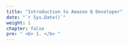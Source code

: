 ```yaml
---
title: "Introduction to Amazon Q Developer"
date: "`r Sys.Date()`"
weight: 1
chapter: false
pre: " <b> 1. </b> "
---
```

